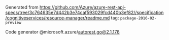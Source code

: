 Generated from https://github.com/Azure/azure-rest-api-specs/tree/3c764635e7d442b3e74caf593029fcd440b3ef82//specification/cognitiveservices/resource-manager/readme.md tag: `package-2016-02-preview`

Code generator @microsoft.azure/autorest.go@2.1.178



